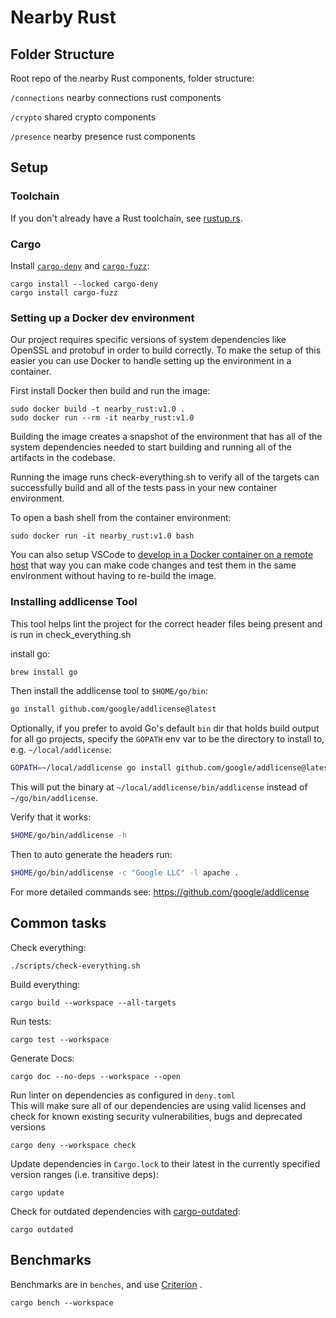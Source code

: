 # Nearby Rust

## Folder Structure

Root repo of the nearby Rust components, folder structure:

`/connections` nearby connections rust components

`/crypto` shared crypto components

`/presence` nearby presence rust components

## Setup

### Toolchain

If you don't already have a Rust toolchain, see [rustup.rs](https://rustup.rs/).

### Cargo

Install [`cargo-deny`](https://github.com/EmbarkStudios/cargo-deny)
and [`cargo-fuzz`](https://github.com/rust-fuzz/cargo-fuzz):

```
cargo install --locked cargo-deny
cargo install cargo-fuzz
```

### Setting up a Docker dev environment

Our project requires specific versions of system dependencies like OpenSSL and
protobuf in order to build correctly. To make the setup of this easier you can
use Docker to handle setting up the environment in a container.

First install Docker then build and run the image:

```
sudo docker build -t nearby_rust:v1.0 .
sudo docker run --rm -it nearby_rust:v1.0
```

Building the image creates a snapshot of the environment that has all of the
system dependencies needed to start building and running all of the artifacts in
the codebase.

Running the image runs check-everything.sh to verify all of the targets can
successfully build and all of the tests pass in your new container environment.

To open a bash shell from the container environment:

```
sudo docker run -it nearby_rust:v1.0 bash
```

You can also setup VSCode
to [develop in a Docker container on a remote host](https://code.visualstudio.com/remote/advancedcontainers/develop-remote-host)
that way you can make code changes and test them in the same environment without
having to re-build the image.

### Installing addlicense Tool

This tool helps lint the project for the correct header files being present and
is run in check_everything.sh

install go:

```sh
brew install go
```

Then install the addlicense tool to `$HOME/go/bin`:

```sh
go install github.com/google/addlicense@latest
```

Optionally, if you prefer to avoid Go's default `bin` dir that holds build
output for all go projects, specify the `GOPATH` env var to be the directory to
install to, e.g. `~/local/addlicense`:

```sh
GOPATH=~/local/addlicense go install github.com/google/addlicense@latest
```

This will put the binary at `~/local/addlicense/bin/addlicense` instead
of `~/go/bin/addlicense`.

Verify that it works:

```sh
$HOME/go/bin/addlicense -h
```

Then to auto generate the headers run:

```sh
$HOME/go/bin/addlicense -c "Google LLC" -l apache .
```

For more detailed commands see: https://github.com/google/addlicense

## Common tasks

Check everything:

```
./scripts/check-everything.sh
```

Build everything:

```
cargo build --workspace --all-targets
```

Run tests:

```
cargo test --workspace
```

Generate Docs:

```
cargo doc --no-deps --workspace --open
```

Run linter on dependencies as configured in `deny.toml` <br>
This will make sure all of our dependencies are using valid licenses and check
for known existing security
vulnerabilities, bugs and deprecated versions

```
cargo deny --workspace check
```

Update dependencies in `Cargo.lock` to their latest in the currently specified
version ranges (i.e. transitive deps):

```
cargo update
```

Check for outdated dependencies
with [cargo-outdated](https://github.com/kbknapp/cargo-outdated):

```
cargo outdated
```

## Benchmarks

Benchmarks are in `benches`, and use
[Criterion](https://bheisler.github.io/criterion.rs/book/getting_started.html) .

```
cargo bench --workspace
```
